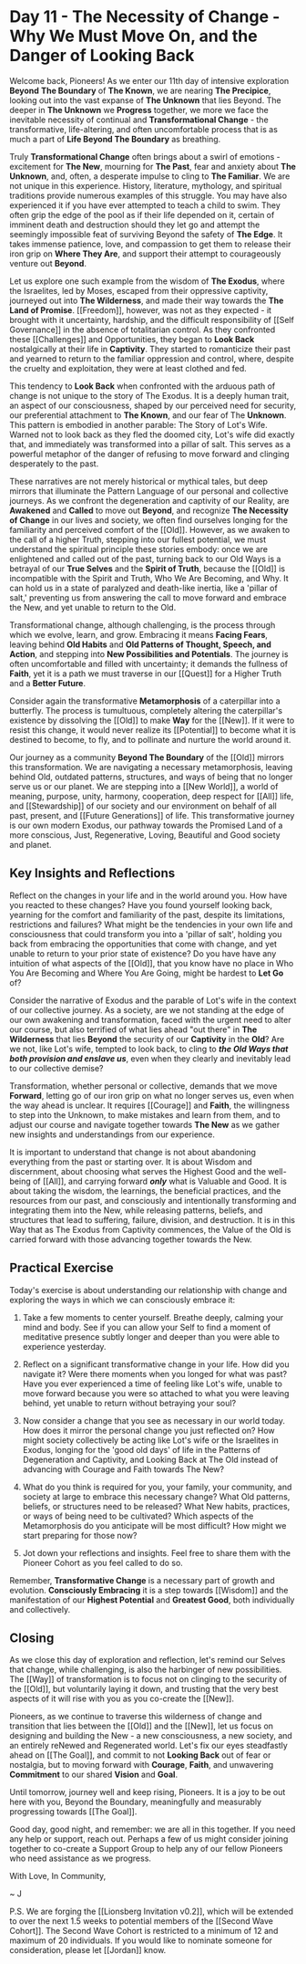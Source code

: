 # Day 11 - The Necessity of Change - Why We Must Move On, and the Danger of Looking Back

Welcome back, Pioneers! As we enter our 11th day of intensive exploration **Beyond** **The Boundary** of **The Known**, we are nearing **The Precipice**, looking out into the vast expanse of **The Unknown** that lies Beyond. The deeper in **The Unknown** we **Progress** together, we more we face the inevitable necessity of continual and **Transformational Change** - the transformative, life-altering, and often uncomfortable process that is as much a part of **Life Beyond The Boundary** as breathing.

Truly **Transformational Change** often brings about a swirl of emotions - excitement for **The New**, mourning for **The Past**, fear and anxiety about **The Unknown**, and, often, a desperate impulse to cling to **The Familiar**. We are not unique in this experience. History, literature, mythology, and spiritual traditions provide numerous examples of this struggle. You may have also experienced it if you have ever attempted to teach a child to swim. They often grip the edge of the pool as if their life depended on it, certain of imminent death and destruction should they let go and attempt the seemingly impossible feat of surviving Beyond the safety of **The Edge**. It takes immense patience, love, and compassion to get them to release their iron grip on **Where They Are**, and support their attempt to courageously venture out **Beyond**. 

Let us explore one such example from the wisdom of **The Exodus**, where the Israelites, led by Moses, escaped from their oppressive captivity, journeyed out into **The Wilderness**, and made their way towards the **The Land of Promise**. [[Freedom]], however, was not as they expected - it brought with it uncertainty, hardship, and the difficult responsibility of [[Self Governance]] in the absence of totalitarian control. As they confronted these [[Challenges]] and Opportunities, they began to **Look Back** nostalgically at their life in **Captivity**. They started to romanticize their past and yearned to return to the familiar oppression and control, where, despite the cruelty and exploitation, they were at least clothed and fed.

This tendency to **Look Back** when confronted with the arduous path of change is not unique to the story of The Exodus. It is a deeply human trait, an aspect of our consciousness, shaped by our perceived need for security, our preferential attachment to **The Known**, and our fear of The **Unknown**. This pattern is embodied in another parable: The Story of Lot's Wife. Warned not to look back as they fled the doomed city, Lot's wife did exactly that, and immediately was transformed into a pillar of salt. This serves as a powerful metaphor of the danger of refusing to move forward and clinging desperately to the past.

These narratives are not merely historical or mythical tales, but deep mirrors that illuminate the Pattern Language of our personal and collective journeys. As we confront the degeneration and captivity of our Reality, are **Awakened** and **Called** to move out **Beyond**, and recognize **The Necessity of Change** in our lives and society, we often find ourselves longing for the familiarity and perceived comfort of the [[Old]]. However, as we awaken to the call of a higher Truth, stepping into our fullest potential, we must understand the spiritual principle these stories embody: once we are enlightened and called out of the past, turning back to our Old Ways is a betrayal of our **True Selves** and the **Spirit of Truth**, because the [[Old]] is incompatible with the Spirit and Truth, Who We Are Becoming, and Why. It can hold us in a state of paralyzed and death-like inertia, like a 'pillar of salt,' preventing us from answering the call to move forward and embrace the New, and yet unable to return to the Old. 

Transformational change, although challenging, is the process through which we evolve, learn, and grow. Embracing it means **Facing Fears**, leaving behind **Old Habits** and **Old Patterns of Thought, Speech, and Action**, and stepping into **New Possibilities and Potentials**. The journey is often uncomfortable and filled with uncertainty; it demands the fullness of **Faith**, yet it is a path we must traverse in our [[Quest]] for a Higher Truth and a **Better Future**.

Consider again the transformative **Metamorphosis** of a caterpillar into a butterfly. The process is tumultuous, completely altering the caterpillar's existence by dissolving the [[Old]] to make **Way** for the [[New]]. If it were to resist this change, it would never realize its [[Potential]] to become what it is destined to become, to fly, and to pollinate and nurture the world around it.

Our journey as a community **Beyond The Boundary**  of the [[Old]] mirrors this transformation. We are navigating a necessary metamorphosis, leaving behind Old, outdated patterns, structures, and ways of being that no longer serve us or our planet. We are stepping into a [[New World]], a world of meaning, purpose, unity, harmony, cooperation, deep respect for [[All]] life, and [[Stewardship]] of our society and our environment on behalf of all past, present, and [[Future Generations]] of life. This transformative journey is our own modern Exodus, our pathway towards the Promised Land of a more conscious, Just, Regenerative, Loving, Beautiful and Good society and planet.

## Key Insights and Reflections

Reflect on the changes in your life and in the world around you. How have you reacted to these changes? Have you found yourself looking back, yearning for the comfort and familiarity of the past, despite its limitations, restrictions and failures? What might be the tendencies in your own life and consciousness that could transform you into a 'pillar of salt', holding you back from embracing the opportunities that come with change, and yet unable to return to your prior state of existence? Do you have have any intuition of what aspects of the [[Old]], that you know have no place in Who You Are Becoming and Where You Are Going, might be hardest to **Let Go** of? 

Consider the narrative of Exodus and the parable of Lot's wife in the context of our collective journey. As a society, are we not standing at the edge of our own awakening and  transformation, faced with the urgent need to alter our course, but also terrified of what lies ahead "out there" in **The Wilderness** that lies **Beyond** the security of our **Captivity** in the **Old**? Are we not, like Lot's wife, tempted to look back, to cling to ***the Old Ways that both provision and enslave us***, even when they clearly and inevitably lead to our collective demise?

Transformation, whether personal or collective, demands that we move **Forward**, letting go of our iron grip on what no longer serves us, even when the way ahead is unclear. It requires [[Courage]] and **Faith**, the willingness to step into the Unknown, to make mistakes and learn from them, and to adjust our course and navigate together towards **The New** as we gather new insights and understandings from our experience.

It is important to understand that change is not about abandoning everything from the past or starting over. It is about Wisdom and discernment, about choosing what serves the Highest Good and the well-being of [[All]], and carrying forward ***only*** what is Valuable and Good. It is about taking the wisdom, the learnings, the beneficial practices, and the resources from our past, and consciously and intentionally transforming and integrating them into the New, while releasing patterns, beliefs, and structures that lead to suffering, failure, division, and destruction. It is in this Way that as The Exodus from Captivity commences, the Value of the Old is carried forward with those advancing together towards the New. 

## Practical Exercise

Today's exercise is about understanding our relationship with change and exploring the ways in which we can consciously embrace it:

1. Take a few moments to center yourself. Breathe deeply, calming your mind and body. See if you can allow your Self to find a moment of meditative presence subtly longer and deeper than you were able to experience yesterday. 
    
2. Reflect on a significant transformative change in your life. How did you navigate it? Were there moments when you longed for what was past? Have you ever experienced a time of feeling like Lot's wife, unable to move forward because you were so attached to what you were leaving behind, yet unable to return without betraying your soul?
    
3. Now consider a change that you see as necessary in our world today. How does it mirror the personal change you just reflected on? How might society collectively be acting like Lot's wife or the Israelites in Exodus, longing for the 'good old days' of life in the Patterns of Degeneration and Captivity, and Looking Back at The Old instead of advancing with Courage and Faith towards The New?
    
4. What do you think is required for you, your family, your community, and  society at large to embrace this necessary change? What Old patterns, beliefs, or structures need to be released? What New habits, practices, or ways of being need to be cultivated? Which aspects of the Metamorphosis do you anticipate will be most difficult? How might we start preparing for those now? 
    
5. Jot down your reflections and insights. Feel free to share them with the Pioneer Cohort as you feel called to do so.
    

Remember, **Transformative Change** is a necessary part of growth and evolution. **Consciously Embracing** it is a step towards [[Wisdom]] and the manifestation of our **Highest Potential** and **Greatest Good**, both individually and collectively.

## Closing

As we close this day of exploration and reflection, let's remind our Selves that change, while challenging, is also the harbinger of new possibilities. The [[Way]] of transformation is to focus not on clinging to the security of the [[Old]], but voluntarily laying it down, and trusting that the very best aspects of it will rise with you as you co-create the [[New]]. 

Pioneers, as we continue to traverse this wilderness of change and transition that lies between the [[Old]] and the [[New]], let us focus on designing and building the New - a new consciousness, a new society, and an entirely reNewed and Regenerated world. Let's fix our eyes steadfastly ahead on [[The Goal]], and commit to not **Looking Back** out of fear or nostalgia, but to moving forward with **Courage**, **Faith**, and unwavering **Commitment** to our shared **Vision** and **Goal**. 

Until tomorrow, journey well and keep rising, Pioneers. It is a joy to be out here with you, Beyond the Boundary, meaningfully and measurably progressing towards [[The Goal]].

Good day, good night, and remember: we are all in this together. If you need any help or support, reach out. Perhaps a few of us might consider joining together to co-create a Support Group to help any of our fellow Pioneers who need assistance as we progress. 

With Love, In Community, 

~ J 

P.S. We are forging the [[Lionsberg Invitation v0.2]], which will be extended to over the next 1.5 weeks to potential members of the [[Second Wave Cohort]]. The Second Wave Cohort is restricted to a minimum of 12 and maximum of 20 individuals. If you would like to nominate someone for consideration, please let [[Jordan]] know. 


